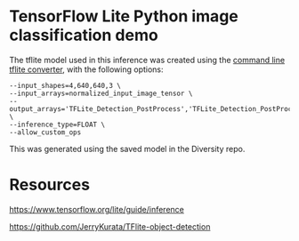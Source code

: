 # TensorFlow Lite Python image classification demo

The tflite model used in this inference was created using the <a href="https://www.tensorflow.org/lite/convert#cmdline">command line tflite converter</a>, with the following options:

```
--input_shapes=4,640,640,3 \
--input_arrays=normalized_input_image_tensor \
--output_arrays='TFLite_Detection_PostProcess','TFLite_Detection_PostProcess:1','TFLite_Detection_PostProcess:2','TFLite_Detection_PostProcess:3' \
--inference_type=FLOAT \
--allow_custom_ops
```

This was generated using the saved model in the Diversity repo.

# Resources
https://www.tensorflow.org/lite/guide/inference

https://github.com/JerryKurata/TFlite-object-detection
